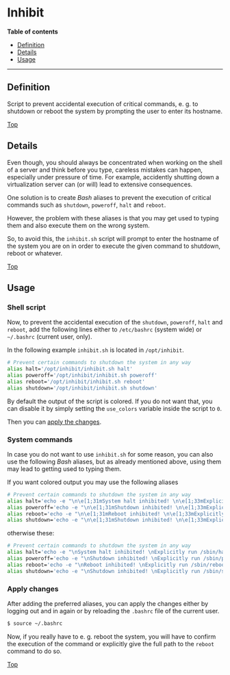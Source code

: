 # Inhibit

**Table of contents**
*   [Definition](#definition)
*   [Details](#details)
*   [Usage](#usage)

----

## Definition

Script to prevent accidental execution of critical commands, e. g. to shutdown or reboot the system by prompting the user to enter its hostname.

[Top](#inhibit-)

## Details

Even though, you should always be concentrated when working on the shell of a server and think before you type, careless mistakes can happen, especially under pressure of time. For example, accidently shutting down a virtualization server can (or will) lead to extensive consequences.

One solution is to create *Bash* aliases to prevent the execution of critical commands such as `shutdown`, `poweroff`, `halt` and `reboot`.

However, the problem with these aliases is that you may get used to typing them and also execute them on the wrong system.

So, to avoid this, the `inhibit.sh` script will prompt to enter the hostname of the system you are on in order to execute the given command to shutdown, reboot or whatever.

[Top](#inhibit-)

## Usage

### Shell script

Now, to prevent the accidental execution of the `shutdown`, `poweroff`, `halt` and `reboot`, add the following lines either to `/etc/bashrc` (system wide) or `~/.bashrc` (current user, only).

In the following example `inhibit.sh` is located in `/opt/inhibit`.

```bash
# Prevent certain commands to shutdown the system in any way
alias halt='/opt/inhibit/inhibit.sh halt'
alias poweroff='/opt/inhibit/inhibit.sh poweroff'
alias reboot='/opt/inhibit/inhibit.sh reboot'
alias shutdown='/opt/inhibit/inhibit.sh shutdown'
```

By default the output of the script is colored. If you do not want that, you can disable it by simply setting the `use_colors` variable inside the script to `0`.

Then you can [apply the changes](#apply-changes).

### System commands

In case you do not want to use `inhibit.sh` for some reason, you can also use the following *Bash* aliases, but as already mentioned above, using them may lead to getting used to typing them.

If you want colored output you may use the following aliases

```bash
# Prevent certain commands to shutdown the system in any way
alias halt='echo -e "\n\e[1;31mSystem halt inhibited! \n\e[1;33mExplicitly run \e[1;36m/sbin/halt\e[1;33m to proceed anyway.\e[0m\n"'
alias poweroff='echo -e "\n\e[1;31mShutdown inhibited! \n\e[1;33mExplicitly run \e[1;36m/sbin/poweroff\e[1;33m to proceed anyway.\e[0m\n"'
alias reboot='echo -e "\n\e[1;31mReboot inhibited! \n\e[1;33mExplicitly run \e[1;36m/sbin/reboot\e[1;33m to proceed anyway.\e[0m\n"'
alias shutdown='echo -e "\n\e[1;31mShutdown inhibited! \n\e[1;33mExplicitly run \e[1;36m/sbin/shutdown\e[1;33m to proceed anyway.\e[0m\n"'
```

otherwise these:

```bash
# Prevent certain commands to shutdown the system in any way
alias halt='echo -e "\nSystem halt inhibited! \nExplicitly run /sbin/halt to proceed anyway.\n"'
alias poweroff='echo -e "\nShutdown inhibited! \nExplicitly run /sbin/poweroff to proceed anyway.\n"'
alias reboot='echo -e "\nReboot inhibited! \nExplicitly run /sbin/reboot to proceed anyway.\n"'
alias shutdown='echo -e "\nShutdown inhibited! \nExplicitly run /sbin/shutdown to proceed anyway.\n"'
```

### Apply changes

After adding the preferred aliases, you can apply the changes either by logging out and in again or by reloading the `.bashrc` file of the current user.

```bash
$ source ~/.bashrc
```

Now, if you really have to e. g. reboot the system, you will have to confirm the execution of the command or explicitly give the full path to the `reboot` command to do so.

[Top](#inhibit-)
